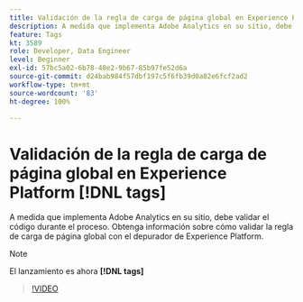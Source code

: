 ```yaml
---
title: Validación de la regla de carga de página global en Experience Platform [!DNL tags]
description: A medida que implementa Adobe Analytics en su sitio, debe validar el código durante el proceso. Obtenga información sobre cómo validar la regla de carga de página global con el depurador de Experience Platform.
feature: Tags
kt: 3589
role: Developer, Data Engineer
level: Beginner
exl-id: 57bc5a02-6b78-48e2-9b67-85b97fe52d6a
source-git-commit: d24bab984f57dbf197c5f6fb39d0a82e6fcf2ad2
workflow-type: tm+mt
source-wordcount: '83'
ht-degree: 100%

---
```


# Validación de la regla de carga de página global en Experience Platform [!DNL tags]

A medida que implementa Adobe Analytics en su sitio, debe validar el código durante el proceso. Obtenga información sobre cómo validar la regla de carga de página global con el depurador de Experience Platform.

>[!NOTE]
>
> El lanzamiento es ahora **[!DNL tags]**

>[!VIDEO](https://video.tv.adobe.com/v/31347/?quality=12&learn=on&captions=spa)
